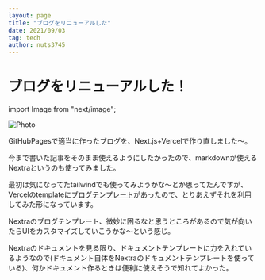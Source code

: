 ```yaml
---
layout: page
title: "ブログをリニューアルした"
date: 2021/09/03
tag: tech
author: nuts3745
---
```


# ブログをリニューアルした！


import Image from "next/image";

<Image
  src="/images/undraw_Update_re_swkp.png"
  alt="Photo"
  width={1125}
  height={750}
  priority
  className="next-image"
/>


GitHubPagesで適当に作ったブログを、Next.js+Vercelで作り直しました〜。

今まで書いた記事をそのまま使えるようにしたかったので、markdownが使えるNextraというのも使ってみました。

最初は気になってたtailwindでも使ってみようかな〜とか思ってたんですが、Vercelのtemplateに[ブログテンプレート](https://demo.vercel.blog/)があったので、とりあえずそれを利用してみた形になっています。

Nextraのブログテンプレート、微妙に困るなと思うところがあるので気が向いたらUIをカスタマイズしていこうかな〜という感じ。

Nextraのドキュメントを見る限り、ドキュメントテンプレートに力を入れているようなので(ドキュメント自体をNextraのドキュメントテンプレートを使っている)、何かドキュメント作るときは便利に使えそうで知れてよかった。